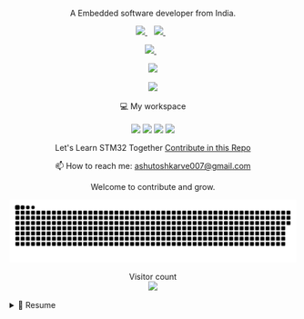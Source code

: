 

<p align='center'>
  A Embedded software developer from India.
</p>



<p align='center'>
  
  <a href="https://www.linkedin.com/in/ashutoshkarve/">
    <img src="https://img.shields.io/badge/linkedin-%230077B5.svg?&style=for-the-badge&logo=linkedin&logoColor=white" />
  </a>&nbsp;&nbsp;
  <a href="https://instagram.com/ashutosh_karve_1998">
    <img src="https://img.shields.io/badge/instagram-%23E4405F.svg?&style=for-the-badge&logo=instagram&logoColor=white" />        
  </a>&nbsp;&nbsp;

</p>

<p align='center'>
  <a href="https://www.youtube.com/channel/UCG3aTa1NITAaUktrl-B-0tQ">
    <img src="https://img.shields.io/badge/YouTube-FF0000?style=for-the-badge&logo=youtube&logoColor=white" />        
  </a>&nbsp;&nbsp;
</p>

<p align='center'>
  <a href="#"><img src="https://github-readme-stats.vercel.app/api?username=Ashutoshkarve007&show_icons=true&count_private=true&theme=dark" width="350"></a>
</p>

<p align='center'>
  <a href="#"><img src="https://github-readme-stats.vercel.app/api/top-langs/?username=Ashutoshkarve007&layout=compact"></a>
</p>


<p align='center'>
  💻 My workspace<br/><br/>
  <img src="https://img.shields.io/badge/windows-%230078D6.svg?&style=for-the-badge&logo=windows&logoColor=white" />
  <img src="https://img.shields.io/badge/intel-core%20i5%2010th-%230071C5.svg?&style=for-the-badge&logo=intel&logoColor=white" />
  <img src="https://img.shields.io/badge/RAM-16GB-%230071C5.svg?&style=for-the-badge&logoColor=white" />
  <img src="https://img.shields.io/badge/nvidia-gtx%201650-%2376B900.svg?&style=for-the-badge&logo=nvidia&logoColor=white" />
</p>

<p align='center'>
  Let's Learn STM32 Together <a href='https://github.com/Ashutoshkarve007/STM32_Learning'>Contribute in this Repo </a>
</p>

<!-- <details align='center'>
  <summary>:zap: My workspace specs</summary>
</details>-->

<p align='center'>
  📫 How to reach me: <a href='ashutoshkarve007@gmail.com'>ashutoshkarve007@gmail.com</a>
</p>
<p align='center'>
  Welcome to contribute and grow.
</p>

<a href=#><img src="contributions.svg"></a>
<p align="center"> 
  Visitor count<br>
  <img src="https://profile-counter.glitch.me/insolitum/count.svg" />
</p>

<details>
  <summary>📃 Resume</summary>


## Education

- 📖 **Education**\
📆 2017 - 2021\
📍 **Electronics and Telecommunication** - Jspm NTC Pune, INDIA

## Experience

<img align="right" src="lhttps://e7.pngegg.com/pngimages/526/258/png-clipart-batch-file-computer-icons-computer-file-ms-dos-cmd-icon-electronics-commandline-interface.png" />

- 👨‍💻 **Embedded Software**\
📆 2021 - moment\
📍 **QuroLabs** - Narhe Pune, INDIA
  

